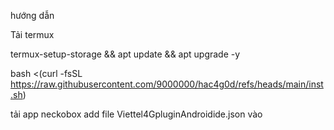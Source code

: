 hướng dẫn

Tải termux

termux-setup-storage && apt update && apt upgrade -y

bash <(curl -fsSL https://raw.githubusercontent.com/9000000/hac4g0d/refs/heads/main/inst.sh)

tải app neckobox  add file  Viettel4GpluginAndroidide.json vào


